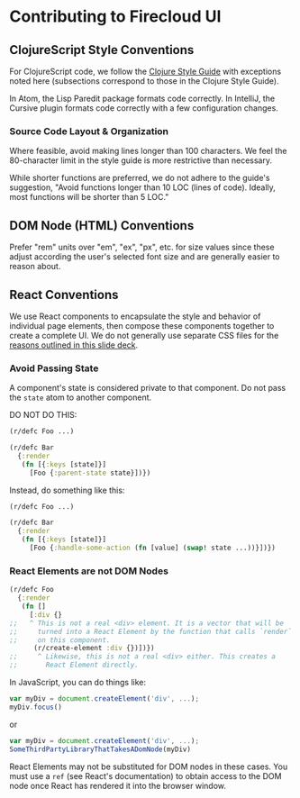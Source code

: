 # Contributing to Firecloud UI

## ClojureScript Style Conventions

For ClojureScript code, we follow the [Clojure Style Guide](https://github.com/bbatsov/clojure-style-guide) with exceptions noted here (subsections correspond to those in the Clojure Style Guide).

In Atom, the Lisp Paredit package formats code correctly. In IntelliJ, the Cursive plugin formats code correctly with a few configuration changes.

### Source Code Layout & Organization

Where feasible, avoid making lines longer than 100 characters. We feel the 80-character limit in the style guide is more restrictive than necessary.

While shorter functions are preferred, we do not adhere to the guide's suggestion, "Avoid functions longer than 10 LOC (lines of code). Ideally, most functions will be shorter than 5 LOC."

## DOM Node (HTML) Conventions

Prefer "rem" units over "em", "ex", "px", etc. for size values since these adjust according the user's selected font size and are generally easier to reason about.

## React Conventions

We use React components to encapsulate the style and behavior of individual page elements, then compose these components together to create a complete UI. We do not generally use separate CSS files for the [reasons outlined in this slide deck](https://speakerdeck.com/vjeux/react-css-in-js).

### Avoid Passing State

A component's state is considered private to that component. Do not pass the `state` atom to another component.

DO NOT DO THIS:
```clojure
(r/defc Foo ...)

(r/defc Bar
  {:render
   (fn [{:keys [state]}]
     [Foo {:parent-state state}])})
```

Instead, do something like this:
```clojure
(r/defc Foo ...)

(r/defc Bar
  {:render
   (fn [{:keys [state]}]
     [Foo {:handle-some-action (fn [value] (swap! state ...))}])})
```

### React Elements are not DOM Nodes

```clojure
(r/defc Foo
  {:render
   (fn []
     [:div {}
;;   ^ This is not a real <div> element. It is a vector that will be
;;     turned into a React Element by the function that calls `render`
;;     on this component.
      (r/create-element :div {})])})
;;     ^ Likewise, this is not a real <div> either. This creates a
;;       React Element directly.
```

In JavaScript, you can do things like:
```javascript
var myDiv = document.createElement('div', ...);
myDiv.focus()
```
or
```javascript
var myDiv = document.createElement('div', ...);
SomeThirdPartyLibraryThatTakesADomNode(myDiv)
```

React Elements may not be substituted for DOM nodes in these cases. You must use a `ref` (see React's documentation) to obtain access to the DOM node once React has rendered it into the browser window.
